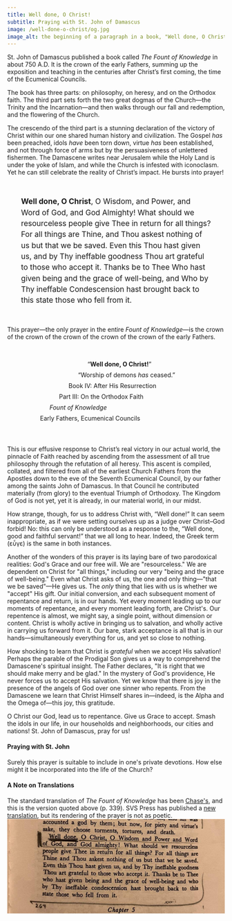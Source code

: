 ```yaml
---
title: Well done, O Christ!
subtitle: Praying with St. John of Damascus
image: /well-done-o-christ/og.jpg
image_alt: the beginning of a paragraph in a book, "Well done, O Christ!"
---
```


St. John of Damascus published a book called <i>The Fount of Knowledge</i> in
about 750 A.D. It is the crown of the early Fathers, summing up the exposition
and teaching in the centuries after Christ’s first coming, the time of the
Ecumenical Councils.

The book has three parts: on philosophy, on heresy, and on the Orthodox faith.
The third part sets forth the two great dogmas of the Church—the Trinity and
the Incarnation—and then walks through our fall and redemption, and the
flowering of the Church.

The crescendo of the third part is a stunning declaration of the victory of
Christ within our one shared human history and civilization. The Gospel _has_
been preached, idols _have_ been torn down, virtue _has_ been established, and
not through force of arms but by the persuasiveness of unlettered fishermen.
The Damascene writes near Jerusalem while the Holy Land is under the yoke of
Islam, and while the Church is infested with iconoclasm. Yet he can still
celebrate the reality of Christ’s impact. He bursts into prayer!

<div style="padding: 24pt; font-size: 13pt; line-height: 19pt;"><b>Well done, O
Christ</b>, O Wisdom, and Power, and Word of God, and God Almighty! What should
we resourceless people give Thee in return for all things? For all things are
Thine, and Thou askest nothing of us but that we be saved. Even this Thou hast
given us, and by Thy ineffable goodness Thou art grateful to those who accept
it. Thanks be to Thee Who hast given being and the grace of well-being, and Who
by Thy ineffable Condescension hast brought back to this state those who fell
from it.</div>

This prayer—the only prayer in the entire <i>Fount of Knowledge</i>—is the
crown of the crown of the crown of the crown of the crown of the early Fathers.

<div style="padding: 24pt;">
 <div style="padding-left: 35%; padding-bottom: 6pt;">&ldquo;<b>Well done, O Christ!</b>&rdquo;</div>
 <div style="padding-left: 30%; padding-bottom: 6pt;">&ldquo;Worship of demons <em>has</em> ceased.&rdquo;</div>
 <div style="padding-left: 25%; padding-bottom: 6pt;">Book IV: After His Resurrection</div>
 <div style="padding-left: 20%; padding-bottom: 6pt;">Part III: On the Orthodox Faith</div>
 <div style="padding-left: 15%; padding-bottom: 6pt;"><i>Fount of Knowledge</i></div>
 <div style="padding-left: 10%; padding-bottom: 6pt;">Early Fathers, Ecumenical Councils</div>
</div>

This is our effusive response to Christ’s real victory in our actual world, the
pinnacle of Faith reached by ascending from the assessment of all true
philosophy through the refutation of all heresy. This ascent is compiled,
collated, and filtered from all of the earliest Church Fathers from the
Apostles down to the eve of the Seventh Ecumenical Council, by our father among
the saints John of Damascus. In that Council he contributed materially (from
glory) to the eventual Triumph of Orthodoxy. The Kingdom of God is not yet, yet
it is already, in our material world, in our midst. 

How strange, though, for us to address Christ with, &ldquo;Well done!&rdquo; It
can seem inappropriate, as if we were setting ourselves up as a judge over
Christ–God forbid! No: this can only be understood as a response to the,
&ldquo;Well done, good and faithful servant!&rdquo; that we all long to hear.
Indeed, the Greek term (εὖγε) is the same in both instances.

Another of the wonders of this prayer is its laying bare of two parodoxical
realities: God's Grace and our free will. We are "resourceless." We are
dependent on Christ for "all things," including our very "being and the grace
of well-being." Even what Christ asks of us, the one and only thing—"that we be
saved"—He gives us. The _only_ thing that lies with us is whether we "accept"
His gift. Our initial conversion, and each subsequent moment of repentance and
return, is in our hands. Yet every moment leading up to our moments of
repentance, and every moment leading forth, are Christ's. Our repentence is
almost, we might say, a single point, without dimension or content. Christ is
wholly active in bringing us to salvation, and wholly active in carrying us
forward from it. Our bare, stark acceptance is all that is in our
hands—simultaneously everything for us, and yet so close to nothing.

How shocking to learn that Christ is _grateful_ when we accept His salvation!
Perhaps the parable of the Prodigal Son gives us a way to comprehend the
Damascene's spiritual insight. The Father declares, "It is right that we should
make merry and be glad." In the mystery of God's providence, He never forces us
to accept His salvation. Yet we know that there is joy in the presence of the
angels of God over one sinner who repents. From the Damascene we learn that
Christ Himself shares in—indeed, is the Alpha and the Omega of—this joy, this
gratitude.

O Christ our God, lead us to repentance. Give us Grace to accept. Smash the
idols in our life, in our households and neighborhoods, our cities and nations!
St. John of Damascus, pray for us!


#### Praying with St. John

Surely this prayer is suitable to include in one's private devotions. How else
might it be incorporated into the life of the Church?


#### A Note on Translations

The standard translation of <i>The Fount of Knowledge</i> has been
[Chase's](https://www.cuapress.org/9780813209685/writings/), and this is the
version quoted above (p. 339). SVS Press has published a [new
translation](https://svspress.com/on-the-orthodox-faith-volume-3-of-the-fount-of-knowledge-pps-62/),
but its rendering of the prayer is not as poetic. <a
href="well-done-o-christ.jpg"> <img src="well-done-o-christ.small.jpg"> </a>


<!--
#### Timeline

**2022-01-02**&mdash;I published this page.  
**2020-08-02**&ndash;**2020-11-05**&mdash;I read <i>The Fount of Knowledge</i> with an online book group, in the course of which I discovered this prayer.
-->
